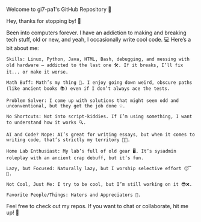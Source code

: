 Welcome to gi7-pa1's GitHub Repository 🚀

Hey, thanks for stopping by! 👋

Been into computers forever. I have an addiction to making and breaking tech stuff, old or new, and yeah, I occasionally write cool code. 💻 Here’s a bit about me:

    Skills: Linux, Python, Java, HTML, Bash, debugging, and messing with old hardware — addicted to the last one 🛠️. If it breaks, I’ll fix it... or make it worse.

    Math Buff: Math’s my thing 🔢. I enjoy going down weird, obscure paths (like ancient books 📚) even if I don’t always ace the tests.

    Problem Solver: I come up with solutions that might seem odd and unconventional, but they get the job done 💡.

    No Shortcuts: Not into script-kiddies. If I’m using something, I want to understand how it works 🔍.

    AI and Code? Nope: AI’s great for writing essays, but when it comes to writing code, that’s strictly my territory 👨‍💻.

    Home Lab Enthusiast: My lab’s full of old gear 🖥️. It’s sysadmin roleplay with an ancient crap debuff, but it’s fun.

    Lazy, but Focused: Naturally lazy, but I worship selective effort 😴💪.

    Not Cool, Just Me: I try to be cool, but I’m still working on it 😎❌.

    Favorite People/Things: Haters and Appreciators 🫶.

Feel free to check out my repos. If you want to chat or collaborate, hit me up! 💬
